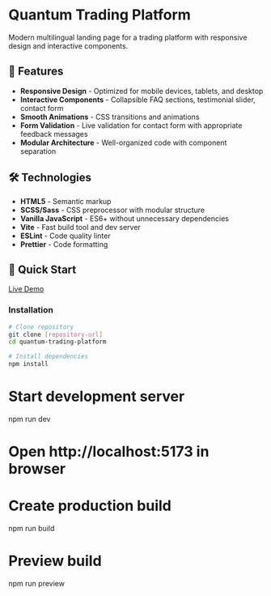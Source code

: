 # Quantum Trading Platform

Modern multilingual landing page for a trading platform with responsive design and interactive components.

## 🚀 Features

- **Responsive Design** - Optimized for mobile devices, tablets, and desktop
- **Interactive Components** - Collapsible FAQ sections, testimonial slider, contact form
- **Smooth Animations** - CSS transitions and animations
- **Form Validation** - Live validation for contact form with appropriate feedback messages
- **Modular Architecture** - Well-organized code with component separation

## 🛠 Technologies

- **HTML5** - Semantic markup
- **SCSS/Sass** - CSS preprocessor with modular structure
- **Vanilla JavaScript** - ES6+ without unnecessary dependencies
- **Vite** - Fast build tool and dev server
- **ESLint** - Code quality linter
- **Prettier** - Code formatting

## 🚀 Quick Start

[Live Demo](https://)

### Installation

```bash
# Clone repository
git clone [repository-url]
cd quantum-trading-platform

# Install dependencies
npm install
```

# Start development server
npm run dev

# Open http://localhost:5173 in browser

# Create production build
npm run build

# Preview build
npm run preview



